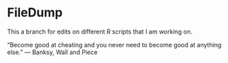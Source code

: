 # FileDump
This a branch for edits on different R scripts that I am working on.


“Become good at cheating and you never need to become good at anything else.” 
― Banksy, Wall and Piece
